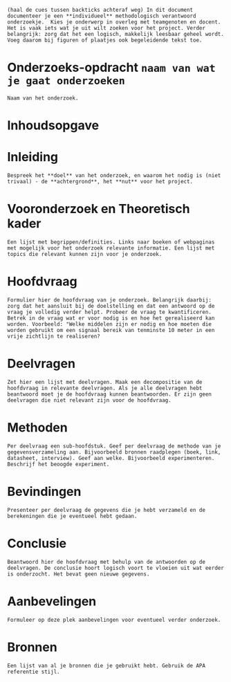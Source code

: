 ``(haal de cues tussen backticks achteraf weg) In dit document documenteer je een **individueel** methodologisch verantwoord onderzoekje.  Kies je onderwerp in overleg met teamgenoten en docent. Het is vaak iets wat je uit wilt zoeken voor het project. Verder belangrijk: zorg dat het een logisch, makkelijk leesbaar geheel wordt. Voeg daarom bij figuren of plaatjes ook begeleidende tekst toe.``

# Onderzoeks-opdracht ``naam van wat je gaat onderzoeken``
``Naam van het onderzoek.``

# Inhoudsopgave

# Inleiding
``Bespreek het **doel** van het onderzoek, en waarom het nodig is (niet trivaal) - de **achtergrond**, het **nut** voor het project.``

# Vooronderzoek en Theoretisch kader
``Een lijst met begrippen/definities. Links naar boeken of webpaginas met mogelijk voor het onderzoek relevante informatie. Een lijst met topics die relevant kunnen zijn voor je onderzoek.``

# Hoofdvraag
``Formulier hier de hoofdvraag van je onderzoek. Belangrijk daarbij: zorg dat het aansluit bij de doelstelling en dat een antwoord op de vraag je volledig verder helpt. Probeer de vraag te kwantificeren. Betrek in de vraag wat er voor nodig is en hoe het gerealiseerd kan worden. Voorbeeld: "Welke middelen zijn er nodig en hoe moeten die worden gebruikt om een signaal bereik van tenminste 10 meter in een vrije zichtlijn te realiseren? ``

# Deelvragen
``Zet hier een lijst met deelvragen. Maak een decompositie van de hoofdvraag in relevante deelvragen. Als je alle deelvragen hebt beantwoord moet je de hoofdvraag kunnen beantwoorden. Er zijn geen deelvragen die niet relevant zijn voor de hoofdvraag. ``

# Methoden 
``Per deelvraag een sub-hoofdstuk. Geef per deelvraag de methode van je gegevensverzameling aan. Bijvoorbeeld bronnen raadplegen (boek, link, datasheet, interview). Geef aan welke. Bijvoorbeeld experimenteren. Beschrijf het beoogde experiment.``

# Bevindingen
``Presenteer per deelvraag de gegevens die je hebt verzameld en de berekeningen die je eventueel hebt gedaan.``

# Conclusie
``Beantwoord hier de hoofdvraag met behulp van de antwoorden op de deelvragen. De conclusie hoort logisch voort te vloeien uit wat eerder is onderzocht. Het bevat geen nieuwe gegevens. ``

# Aanbevelingen
``Formuleer op deze plek aanbevelingen voor eventueel verder onderzoek.``

# Bronnen
``Een lijst van al je bronnen die je gebruikt hebt. Gebruik de APA referentie stijl.``
